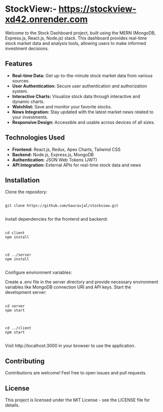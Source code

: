 
# StockView:- https://stockview-xd42.onrender.com

Welcome to the Stock Dashboard project, built using the MERN (MongoDB, Express.js, React.js, Node.js) stack. This dashboard provides real-time stock market data and analysis tools, allowing users to make informed investment decisions.


<h2>Features</h2>
<ul>
<li><b>Real-time Data:</b> Get up-to-the-minute stock market data from various sources.</li>
<li><b>User Authentication:</b> Secure user authentication and authorization system.</li>
<li><b>Interactive Charts:</b> Visualize stock data through interactive and dynamic charts.</li>
<li><b>Watchlist:</b> Save and monitor your favorite stocks.</li>
<li><b>News Integration:</b> Stay updated with the latest market news related to your investments.</li>
<li><b>Responsive Design:</b> Accessible and usable across devices of all sizes.</li>
  </ul>

<h2>Technologies Used</h2>
<ul>
<li><b>Frontend:</b>  React.js, Redux, Apex Charts, Tailwind CSS </li>
<li><b>Backend:</b> Node.js, Express.js, MongoDB</li>
<li><b>Authentication:</b> JSON Web Tokens (JWT)</li>
<li><b>API Integration: </b>External APIs for real-time stock data and news</li>
  </ul>

<h2>Installation</h2>

Clone the repository:
<pre>
  <code id="codeSnippet">
git clone https://github.com/Gauravjal/stockview.git
      </code>
</pre>

Install dependencies for the frontend and backend:

<pre>
  <code id="codeSnippet">
cd client
npm install
     </code>
</pre>
<pre>
  <code id="codeSnippet">
cd ../server
npm install
     </code>
</pre>
Configure environment variables:

Create a .env file in the server directory and provide necessary environment variables like MongoDB connection URI and API keys.
Start the development server:

<pre>
  <code id="codeSnippet">
cd server
npm start
      </code>
</pre>
<pre>
  <code id="codeSnippet">
cd ../client
npm start
  </code>
</pre>
Visit http://localhost:3000 in your browser to use the application.

<h2>Contributing</h2>
Contributions are welcome! Feel free to open issues and pull requests.


<h2>License</h2>
This project is licensed under the MIT License - see the LICENSE file for details.


